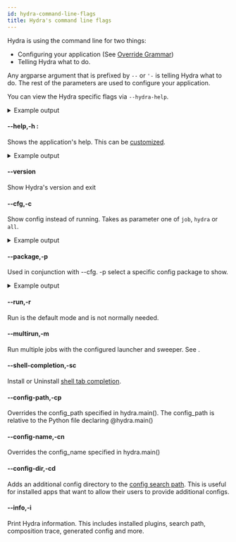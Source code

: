 ```yaml
---
id: hydra-command-line-flags
title: Hydra's command line flags
---
```


Hydra is using the command line for two things:

- Configuring your application (See [Override Grammar](override_grammar/basic.md))
- Telling Hydra what to do.

Any argparse argument that is prefixed by `--`  or `'-` is telling Hydra what to do.
The rest of the parameters are used to configure your application.


You can view the Hydra specific flags via `--hydra-help`.
<details>
  <summary>Example output</summary>

  ``` title="Example --hydra-help output"
  $ python my_app.py --hydra-help
  Hydra (1.0.0rc3)
  See https://hydra.cc for more info.

  == Flags ==
  --help,-h : Application's help
  --hydra-help : Hydra's help
  --version : Show Hydra's version and exit
  --cfg,-c : Show config instead of running [job|hydra|all]
  --package,-p : Config package to show
  --run,-r : Run a job
  --multirun,-m : Run multiple jobs with the configured launcher and sweeper
  --shell-completion,-sc : Install or Uninstall shell completion:
      Bash - Install:
      eval "$(python my_app.py -sc install=bash)"
      Bash - Uninstall:
      eval "$(python my_app.py -sc uninstall=bash)"

      Fish - Install:
      python my_app.py -sc install=fish | source
      Fish - Uninstall:
      python my_app.py -sc uninstall=fish | source

  --config-path,-cp : Overrides the config_path specified in hydra.main().
                      The config_path is relative to the Python file declaring @hydra.main()
  --config-name,-cn : Overrides the config_name specified in hydra.main()
  --config-dir,-cd : Adds an additional config dir to the config search path
  --info,-i : Print Hydra information
  Overrides : Any key=value arguments to override config values (use dots for.nested=overrides)

  == Configuration groups ==
  Compose your configuration from those groups (For example, append hydra/job_logging=disabled to command line)

  hydra/help: default
  hydra/hydra_help: default
  hydra/hydra_logging: default, disabled, hydra_debug
  hydra/job_logging: default, disabled
  hydra/launcher: basic, rq, submitit_local, submitit_slurm
  hydra/output: default
  hydra/sweeper: ax, basic, nevergrad


  Use '--cfg hydra' to Show the Hydra config.
  ```

</details>

#### --help,-h :
Shows the application's help. This can be [customized](configure_hydra/app_help.md).
<details>
  <summary>Example output</summary>

  ```
  $ python my_app.py --help
  my_app is powered by Hydra.

  == Configuration groups ==
  Compose your configuration from those groups (group=option)

  db: mysql, postgresql


  == Config ==
  Override anything in the config (foo.bar=value)

  db:
    driver: mysql
    user: omry
    pass: secret


  Powered by Hydra (https://hydra.cc)
  Use --hydra-help to view Hydra specific help
  ```

</details>

#### --version
Show Hydra's version and exit


#### --cfg,-c

Show config instead of running. Takes as parameter one of `job`, `hydra` or `all`.
<details>
  <summary>Example output</summary>

  ```yaml
  $ python my_app.py --cfg job
  # @package _global_
  db:
    driver: mysql
    user: omry
    pass: secret
  ```
</details>

#### --package,-p
Used in conjunction with --cfg.
-p select a specific config package to show.

<details>
  <summary>Example output</summary>

  ```yaml
  $ python my_app.py --cfg hydra -p hydra.job
  # @package hydra.job
  name: my_app
  override_dirname: ''
  id: ???
  num: ???
  config_name: config
  env_set: {}
  env_copy: []
  config:
    override_dirname:
      kv_sep: '='
      item_sep: ','
      exclude_keys: []
  ```
</details>

#### --run,-r

Run is the default mode and is not normally needed.

#### --multirun,-m

Run multiple jobs with the configured launcher and sweeper. See [](/tutorials/basic/running_your_app/2_multirun.md).

#### --shell-completion,-sc
Install or Uninstall [shell tab completion](/tutorials/basic/running_your_app/6_tab_completion.md).

#### --config-path,-cp
Overrides the config_path specified in hydra.main(). The config_path is relative to the Python file declaring @hydra.main()

#### --config-name,-cn
Overrides the config_name specified in hydra.main()

#### --config-dir,-cd
Adds an additional config directory to the [config search path](search_path.md).
This is useful for installed apps that want to allow their users to provide additional configs.

#### --info,-i
Print Hydra information. This includes installed plugins, search path, composition trace, generated config and more.
